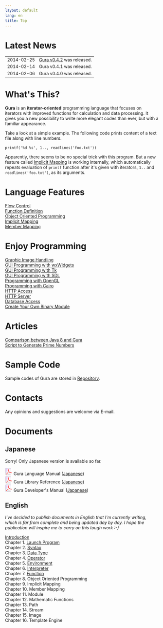 ```yaml
---
layout: default
lang: en
title: Top
---
```


# Latest News

<table>
<tr><td>2014-02-25</td><td><a href="Download.html">Gura v0.4.2</a> was released.</td></tr>
<tr><td>2014-02-14</td><td>Gura v0.4.1 was released.</td></tr>
<tr><td>2014-02-06</td><td>Gura v0.4.0 was released.</td></tr>
</table>


# What's This?

**Gura** is an **iterator-oriented** programming language
that focuses on iterators with improved functions for calculation and data processing.
It gives you a new possibility to write more elegant codes than ever,
but with a familiar appearance.

Take a look at a simple example.
The following code prints content of a text file along with line numbers.

    printf('%d %s', 1.., readlines('foo.txt'))

Apparently, there seems to be no special trick with this program.
But a new feature called [Implicit Mapping](features/ImplicitMapping.html) is working internally,
which automatically repeats evaluation of `printf` function
after it's given with iterators, `1..` and `readlines('foo.txt')`, as its arguments.

<div id="box-left">

<h1>Language Features</h1>

<p>
<div><a href="features/Flow-Control.html">Flow Control</a></div>
<div><a href="features/Function-Definition.html">Function Definition</a></div>
<div><a href="features/Object-Oriented-Programming.html">Object Oriented Programming</a></div>
<div><a href="features/Implicit-Mapping.html">Implicit Mapping</a></div>
<div><a href="features/Member-Mapping.html">Member Mapping</a></div>
</p>

<h1>Enjoy Programming</h1>

<p>
<!--
<div><a href="extensions/Reading-Text-File.html">Reading Text File</a></div>
-->
<div><a href="extensions/Graphic-Image-Handling.html">Graphic Image Handling</a></div>
<div><a href="extensions/GUI-Programming-with-wxWidgets.html">GUI Programming with wxWidgets</a></div>
<div><a href="extensions/GUI-Programming-with-Tk.html">GUI Programming with Tk</a></div>
<div><a href="extensions/GUI-Programming-with-SDL.html">GUI Programming with SDL</a></div>
<div><a href="extensions/Programming-with-OpenGL.html">Programming with OpenGL</a></div>
<div><a href="extensions/Programming-with-Cairo.html">Programming with Cairo</a></div>
<div><a href="extensions/Http-Access.html">HTTP Access</a></div>
<div><a href="extensions/Http-Server.html">HTTP Server</a></div>
<div><a href="extensions/Database-Access.html">Database Access</a></div>
<div><a href="extensions/Create-Your-Own-Binary-Module.html">Create Your Own Binary Module</a></div>
</p>

<h1>Articles</h1>

<p>
<div><a href="articles/Comparison-between-Java8-and-Gura.html">Comparison between Java 8 and Gura</a></div>
<div><a href="articles/Script-to-Generate-Prime-Numbers.html">Script to Generate Prime Numbers</a></div>
</p>

<h1>Sample Code</h1>

<p>Sample codes of Gura are stored in
<a href="https://github.com/gura-lang/gura/tree/master/sample"
 onClick="_gaq.push(['_trackEvent','repository','click','sample']);">Repository</a>.
</p>

<h1>Contacts</h1>

<p>Any opinions and suggestions are welcome via <a href-"mailto:ypsitau@nifty.com">E-mail</a>.</p>

</div>

<div id="box-right">

<h1>Documents</h1>

<h2>Japanese</h2>

Sorry! Only Japanese version is available so far.

<p>
<div><img src="images/pdf.png" alt="pdf-icon" /> Gura Language Manual
(<a href="https://github.com/gura-lang/gura-doc/blob/master/gura-lang-j.pdf?raw=true"
  onClick="_gaq.push(['_trackEvent','document','click','gura-lang-j.pdf']);">Japanese</a>)</div>
<div><img src="images/pdf.png" alt="pdf-icon" /> Gura Library Reference
(<a href="https://github.com/gura-lang/gura-doc/blob/master/gura-lib-j.pdf?raw=true"
  onClick="_gaq.push(['_trackEvent','document','click','gura-lib-j.pdf']);">Japanese</a>)</div>
<div><img src="images/pdf.png" alt="pdf-icon" /> Gura Developer's Manual
(<a href="https://github.com/gura-lang/gura-doc/blob/master/gura-dev-j.pdf?raw=true"
  onClick="_gaq.push(['_trackEvent','document','click','gura-dev-j.pdf']);">Japanese</a>)</div>
</p>

<h2>English</h2>

<em>I've decided to publish documents in English that I'm currently writing,
which is far from complete and being updated day by day.
I hope the publication will inspire me to carry on this tough work :-)</em>

<p>
<div><a href="documents/Introduction.html">Introduction</a></div>
<div>Chapter 1. <a href="documents/Launch-Program.html">Launch Program</a></div>
<div>Chapter 2. <a href="documents/Syntax.html">Syntax</a></div>
<div>Chapter 3. <a href="documents/Data-Type.html">Data Type</a></div>
<div>Chapter 4. <a href="documents/Operator.html">Operator</a></div>
<div>Chapter 5. <a href="documents/Environment.html">Environment</a></div>
<div>Chapter 6. <a href="documents/Interpreter.html">Interpreter</a></div>
<div>Chapter 7. <a href="documents/Function.html">Function</a></div>
<div>Chapter 8. Object Oriented Programming</div>
<div>Chapter 9. Implicit Mapping</div>
<div>Chapter 10. Member Mapping</div>
<div>Chapter 11. Module</div>
<div>Chapter 12. Mathematic Functions</div>
<div>Chapter 13. Path</div>
<div>Chapter 14. Stream</div>
<div>Chapter 15. Image</div>
<div>Chapter 16. Template Engine</div>
</p>

</div>

<div id="box-bottom">

</div>
